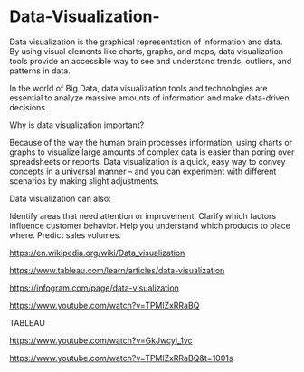# Data-Visualization-

Data visualization is the graphical representation of information and data. By using visual elements like charts, graphs, and maps, data visualization tools provide an accessible way to see and understand trends, outliers, and patterns in data.

In the world of Big Data, data visualization tools and technologies are essential to analyze massive amounts of information and make data-driven decisions.

Why is data visualization important?

Because of the way the human brain processes information, using charts or graphs to visualize large amounts of complex data is easier than poring over spreadsheets or reports. Data visualization is a quick, easy way to convey concepts in a universal manner – and you can experiment with different scenarios by making slight adjustments.

Data visualization can also:

Identify areas that need attention or improvement.
Clarify which factors influence customer behavior.
Help you understand which products to place where.
Predict sales volumes.

https://en.wikipedia.org/wiki/Data_visualization

https://www.tableau.com/learn/articles/data-visualization

https://infogram.com/page/data-visualization

https://www.youtube.com/watch?v=TPMlZxRRaBQ 


TABLEAU   

https://www.youtube.com/watch?v=GkJwcyI_1vc

https://www.youtube.com/watch?v=TPMlZxRRaBQ&t=1001s



